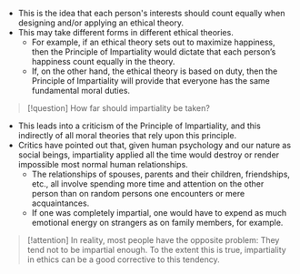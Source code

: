 - This is the idea that each person's interests should count equally when designing and/or applying an ethical theory.
- This may take different forms in different ethical theories.
	- For example, if an ethical theory sets out to maximize happiness, then the Principle of Impartiality would dictate that each person’s happiness count equally in the theory.
	- If, on the other hand, the ethical theory is based on duty, then the Principle of Impartiality will provide that everyone has the same fundamental moral duties.
> [!question] How far should impartiality be taken?

- This leads into a criticism of the Principle of Impartiality, and this indirectly of all moral theories that rely upon this principle.
- Critics have pointed out that, given human psychology and our nature as social beings, impartiality applied all the time would destroy or render impossible most normal human relationships.
	- The relationships of spouses, parents and their children, friendships, etc., all involve spending more time and attention on the other person than on random persons one encounters or mere acquaintances. 
	- If one was completely impartial, one would have to expend as much emotional energy on strangers as on family members, for example.

> [!attention] In reality, most people have the opposite problem: They tend not to be impartial enough. To the extent this is true, impartiality in ethics can be a good corrective to this tendency.

